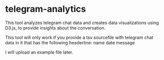 # telegram-analytics
This tool analyzes telegram chat data and creates data visualizations using D3.js, to provide insights about the conversation.

This tool will only work if you provide a tsv sourcefile with telegram chat data in it that has the following headerline:
name	date	message

I will upload an example file later.
